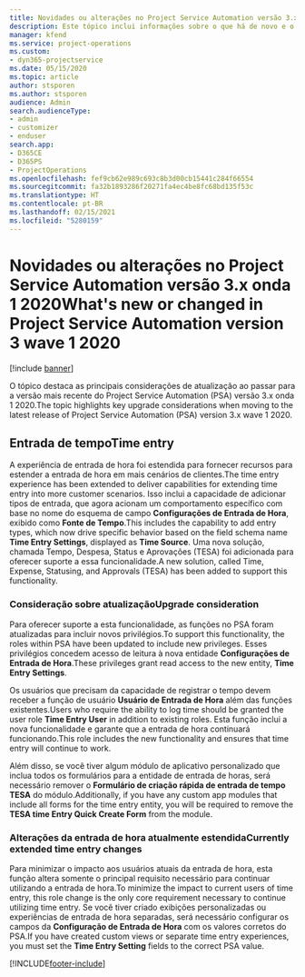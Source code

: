 ```yaml
---
title: Novidades ou alterações no Project Service Automation versão 3.x, onda 1 2020
description: Este tópico inclui informações sobre o que há de novo e o que foi alterado no Project Service Automation versão 3 onda 1 2020.
manager: kfend
ms.service: project-operations
ms.custom:
- dyn365-projectservice
ms.date: 05/15/2020
ms.topic: article
author: stsporen
ms.author: stsporen
audience: Admin
search.audienceType:
- admin
- customizer
- enduser
search.app:
- D365CE
- D365PS
- ProjectOperations
ms.openlocfilehash: fef9cb62e989c693c8b3d00cb15441c284f66554
ms.sourcegitcommit: fa32b1893286f20271fa4ec4be8fc68bd135f53c
ms.translationtype: HT
ms.contentlocale: pt-BR
ms.lasthandoff: 02/15/2021
ms.locfileid: "5280159"
---
```

# <a name="whats-new-or-changed-in-project-service-automation-version-3-wave-1-2020"></a><span data-ttu-id="dec23-103">Novidades ou alterações no Project Service Automation versão 3.x onda 1 2020</span><span class="sxs-lookup"><span data-stu-id="dec23-103">What's new or changed in Project Service Automation version 3 wave 1 2020</span></span>

[!include [banner](../includes/psa-now-project-operations.md)]

<span data-ttu-id="dec23-104">O tópico destaca as principais considerações de atualização ao passar para a versão mais recente do Project Service Automation (PSA) versão 3.x onda 1 2020.</span><span class="sxs-lookup"><span data-stu-id="dec23-104">The topic highlights key upgrade considerations when moving to the latest release of Project Service Automation (PSA) version 3.x wave 1 2020.</span></span>

## <a name="time-entry"></a><span data-ttu-id="dec23-105">Entrada de tempo</span><span class="sxs-lookup"><span data-stu-id="dec23-105">Time entry</span></span>
<span data-ttu-id="dec23-106">A experiência de entrada de hora foi estendida para fornecer recursos para estender a entrada de hora em mais cenários de clientes.</span><span class="sxs-lookup"><span data-stu-id="dec23-106">The time entry experience has been extended to deliver capabilities for extending time entry into more customer scenarios.</span></span> <span data-ttu-id="dec23-107">Isso inclui a capacidade de adicionar tipos de entrada, que agora acionam um comportamento específico com base no nome do esquema de campo **Configurações de Entrada de Hora**, exibido como **Fonte de Tempo**.</span><span class="sxs-lookup"><span data-stu-id="dec23-107">This includes the capability to add entry types, which now drive specific behavior based on the field schema name **Time Entry Settings**, displayed as **Time Source**.</span></span> <span data-ttu-id="dec23-108">Uma nova solução, chamada Tempo, Despesa, Status e Aprovações (TESA) foi adicionada para oferecer suporte a essa funcionalidade.</span><span class="sxs-lookup"><span data-stu-id="dec23-108">A new solution, called Time, Expense, Statusing, and Approvals (TESA) has been added to support this functionality.</span></span>

### <a name="upgrade-consideration"></a><span data-ttu-id="dec23-109">Consideração sobre atualização</span><span class="sxs-lookup"><span data-stu-id="dec23-109">Upgrade consideration</span></span>
<span data-ttu-id="dec23-110">Para oferecer suporte a esta funcionalidade, as funções no PSA foram atualizadas para incluir novos privilégios.</span><span class="sxs-lookup"><span data-stu-id="dec23-110">To support this functionality, the roles within PSA have been updated to include new privileges.</span></span> <span data-ttu-id="dec23-111">Esses privilégios concedem acesso de leitura à nova entidade **Configurações de Entrada de Hora**.</span><span class="sxs-lookup"><span data-stu-id="dec23-111">These privileges grant read access to the new entity, **Time Entry Settings**.</span></span>

<span data-ttu-id="dec23-112">Os usuários que precisam da capacidade de registrar o tempo devem receber a função de usuário **Usuário de Entrada de Hora** além das funções existentes.</span><span class="sxs-lookup"><span data-stu-id="dec23-112">Users who require the ability to log time should be granted the user role **Time Entry User** in addition to existing roles.</span></span> <span data-ttu-id="dec23-113">Esta função inclui a nova funcionalidade e garante que a entrada de hora continuará funcionando.</span><span class="sxs-lookup"><span data-stu-id="dec23-113">This role includes the new functionality and ensures that time entry will continue to work.</span></span>

<span data-ttu-id="dec23-114">Além disso, se você tiver algum módulo de aplicativo personalizado que inclua todos os formulários para a entidade de entrada de horas, será necessário remover o **Formulário de criação rápida de entrada de tempo TESA** do módulo.</span><span class="sxs-lookup"><span data-stu-id="dec23-114">Additionally, if you have any custom app modules that include all forms for the time entry entity, you will be required to remove the **TESA time Entry Quick Create Form** from the module.</span></span>

### <a name="currently-extended-time-entry-changes"></a><span data-ttu-id="dec23-115">Alterações da entrada de hora atualmente estendida</span><span class="sxs-lookup"><span data-stu-id="dec23-115">Currently extended time entry changes</span></span>
<span data-ttu-id="dec23-116">Para minimizar o impacto aos usuários atuais da entrada de hora, esta função altera somente o principal requisito necessário para continuar utilizando a entrada de hora.</span><span class="sxs-lookup"><span data-stu-id="dec23-116">To minimize the impact to current users of time entry, this role change is the only core requirement necessary to continue utilizing time entry.</span></span> <span data-ttu-id="dec23-117">Se você tiver criado exibições personalizadas ou experiências de entrada de hora separadas, será necessário configurar os campos da **Configuração de Entrada de Hora** com os valores corretos do PSA.</span><span class="sxs-lookup"><span data-stu-id="dec23-117">If you have created custom views or separate time entry experiences, you must set the **Time Entry Setting** fields to the correct PSA value.</span></span>


[!INCLUDE[footer-include](../includes/footer-banner.md)]